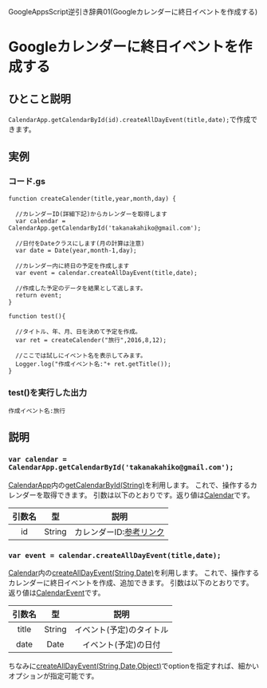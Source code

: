 GoogleAppsScript逆引き辞典01(Googleカレンダーに終日イベントを作成する)
# Googleカレンダーに終日イベントを作成する

## ひとこと説明
`CalendarApp.getCalendarById(id).createAllDayEvent(title,date);`で作成できます。

## 実例
### コード.gs
```
function createCalender(title,year,month,day) {

  //カレンダーID(詳細下記)からカレンダーを取得します
  var calendar = CalendarApp.getCalendarById('takanakahiko@gmail.com');

  //日付をDateクラスにします(月の計算は注意)
  var date = Date(year,month-1,day);

  //カレンダー内に終日の予定を作成します
  var event = calendar.createAllDayEvent(title,date);

  //作成した予定のデータを結果として返します。
  return event;
}

function test(){

  //タイトル、年、月、日を決めて予定を作成。
  var ret = createCalender("旅行",2016,8,12);

  //ここでは試しにイベント名を表示してみます。
  Logger.log("作成イベント名:"+ ret.getTitle());
}
```

### test()を実行した出力
```
作成イベント名:旅行
```

## 説明

### `var calendar = CalendarApp.getCalendarById('takanakahiko@gmail.com');`
[CalendarApp](https://developers.google.com/apps-script/reference/calendar/calendar-app)内の[getCalendarById(String)](https://developers.google.com/apps-script/reference/calendar/calendar-app#getCalendarById(String))を利用します。
これで、操作するカレンダーを取得できます。
引数は以下のとおりです。返り値は[Calendar](https://developers.google.com/apps-script/reference/calendar/calendar)です。

| 引数名 | 型 | 説明 |
|:-:|:-:|:-:|
| id| String | カレンダーID:[参考リンク](http://www.webshiki.com/javascript/49.html) |


### `var event = calendar.createAllDayEvent(title,date);`
[Calendar](https://developers.google.com/apps-script/reference/calendar/calendar)内の[createAllDayEvent(String,Date)](https://developers.google.com/apps-script/reference/calendar/calendar#createAllDayEvent(String,Date))を利用します。
これで、操作するカレンダーに終日イベントを作成、追加できます。
引数は以下のとおりです。返り値は[CalendarEvent](https://developers.google.com/apps-script/reference/calendar/calendar-event)です。

| 引数名 | 型 | 説明 |
|:-:|:-:|:-:|
| title | String | イベント(予定)のタイトル |
| date | Date | イベント(予定)の日付 |


ちなみに[createAllDayEvent(String,Date,Object)](https://developers.google.com/apps-script/reference/calendar/calendar#createAllDayEvent(String,Date,Object))でoptionを指定すれば、細かいオプションが指定可能です。
